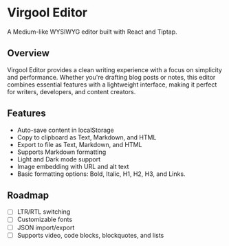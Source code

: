 # Virgool Editor
A Medium-like WYSIWYG editor built with React and Tiptap.

## Overview 
Virgool Editor provides a clean writing experience with a focus on simplicity and performance. Whether you're drafting blog posts or notes, this editor combines essential features with a lightweight interface, making it perfect for writers, developers, and content creators.

## Features
- Auto-save content in localStorage
- Copy to clipboard as Text, Markdown, and HTML
- Export to file as Text, Markdown, and HTML
- Supports Markdown formatting
- Light and Dark mode support
- Image embedding with URL and alt text
- Basic formatting options: Bold, Italic, H1, H2, H3, and Links.

## Roadmap
- [ ] LTR/RTL switching
- [ ] Customizable fonts
- [ ] JSON import/export
- [ ] Supports video, code blocks, blockquotes, and lists
